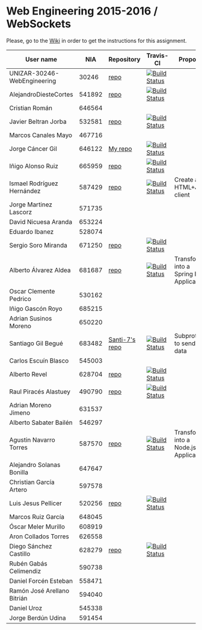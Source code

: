 # Web Engineering 2015-2016 / WebSockets
Please, go to the [Wiki](https://github.com/UNIZAR-30246-WebEngineering/Laboratory-4-WebSockets/wiki) in order to get the instructions for this assignment.


User name | NIA |Repository|Travis-CI|Proposal|Score
----------|-----|----------|---------|--------|-----
UNIZAR-30246-WebEngineering |30246 | [repo](https://github.com/UNIZAR-30246-WebEngineering/Laboratory-4-WebSockets) | [![Build Status](https://travis-ci.org/UNIZAR-30246-WebEngineering/Laboratory-4-WebSocketss.svg?branch=master)](https://travis-ci.org/UNIZAR-30246-WebEngineering/Laboratory-4-WebSockets)
AlejandroDiesteCortes | 541892 | [repo](https://github.com/AlejandroDiesteCortes/Laboratory-4-WebSockets) |[![Build Status](https://travis-ci.org/AlejandroDiesteCortes/Laboratory-4-WebSockets.svg?branch=master)](https://travis-ci.org/AlejandroDiesteCortes/Laboratory-4-WebSockets)
Cristian Román |646564
Javier Beltran Jorba | 532581 | [repo](https://github.com/MrJavo94/Laboratory-4-WebSockets) | [![Build Status](https://travis-ci.org/MrJavo94/Laboratory-4-WebSockets.svg?branch=master)](https://travis-ci.org/MrJavo94/Laboratory-4-WebSockets)
Marcos Canales Mayo | 467716
Jorge Cáncer Gil | 646122 | [My repo](https://github.com/jorcox/Laboratory-4-WebSockets) | [![Build Status](https://travis-ci.org/jorcox/Laboratory-4-WebSockets.svg?branch=master)](https://travis-ci.org/jorcox/Laboratory-4-WebSockets) 
Iñigo Alonso Ruiz | 665959 | [repo](https://github.com/Shathe/Laboratory-4-WebSockets) |[![Build Status](https://travis-ci.org/Shathe/Laboratory-4-WebSockets.svg)](https://travis-ci.org/Shathe/Laboratory-4-WebSockets) 
Ismael Rodríguez Hernández | 587429 | [repo](https://github.com/ismaro3/Laboratory-4-WebSockets) |[![Build Status](https://travis-ci.org/ismaro3/Laboratory-4-WebSockets.svg)](https://travis-ci.org/ismaro3/Laboratory-4-WebSockets) | Create a HTML+JS client
Jorge Martinez Lascorz | 571735
David Nicuesa Aranda | 653224
Eduardo Ibanez | 528074
Sergio Soro Miranda | 671250 | [repo](https://github.com/teruyi/Laboratory-4-WebSockets) |[![Build Status](https://travis-ci.org/teruyi/Laboratory-4-WebSockets.svg)](https://travis-ci.org/teruyi/Laboratory-4-WebSockets)
Alberto Álvarez Aldea | 681687 | [repo](https://github.com/albert17/Laboratory-4-WebSockets) |[![Build Status](https://travis-ci.org/albert17/Laboratory-4-WebSockets.svg)](https://travis-ci.org/albert17/Laboratory-4-WebSockets) | Transform into a Spring Boot Application
Oscar Clemente Pedrico | 530162
Iñigo Gascón Royo | 685215
Adrian Susinos Moreno | 650220
Santiago Gil Begué | 683482 | [Santi-7's repo](https://github.com/Santi-7/Laboratory-4-WebSockets) | [![Build Status](https://travis-ci.org/Santi-7/Laboratory-4-WebSocketss.svg?branch=master)](https://travis-ci.org/Santi-7/Laboratory-4-WebSockets) | Subprotocol to send data
Carlos Escuín Blasco | 545003
Alberto Revel | 628704| [repo](https://github.com/albertorevel/Laboratory-4-WebSockets) |[![Build Status](https://travis-ci.org/albertorevel/Laboratory-4-WebSockets.svg)](https://travis-ci.org/albertorevel/Laboratory-4-WebSockets)
Raul Piracés Alastuey | 490790 | [repo](https://github.com/piraces/Laboratory-4-WebSockets) |[![Build Status](https://travis-ci.org/piraces/Laboratory-4-WebSockets.svg)](https://travis-ci.org/piraces/Laboratory-4-WebSockets)
Adrian Moreno Jimeno | 631537
Alberto Sabater Bailén | 546297
Agustin Navarro Torres | 587570 | [repo](https://github.com/SirBargus/Laboratory-4-WebSockets) |[![Build Status](https://travis-ci.org/SirBargus/Laboratory-4-WebSockets.svg)](https://travis-ci.org/SirBargus/Laboratory-4-WebSockets) | Transform into a Node.js Application
Alejandro Solanas Bonilla | 647647
Christian García Artero | 597578
Luis Jesus Pellicer | 520256 | [repo](https://github.com/luisjesuspellicer/Laboratory-4-WebSockets) |[![Build Status](https://travis-ci.org/luisjesuspellicer/Laboratory-4-WebSockets.svg)](https://travis-ci.org/luisjesuspellicer/Laboratory-4-WebSockets)
Marcos Ruiz García | 648045
Óscar Meler Murillo | 608919
Aron Collados Torres | 626558
Diego Sánchez Castillo | 628279 | [repo](https://github.com/diegozgz92/Laboratory-4-WebSockets.svg) | [![Build Status](https://travis-ci.org/diegozgz92/Laboratory-4-WebSockets.svg?branch=master)](https://travis-ci.org/diegozgz92/Laboratory-4-WebSockets.svg)
Rubén Gabás Celimendiz | 590738
Daniel Forcén Esteban | 558471
Ramón José Arellano Bitrián | 594040
Daniel Uroz | 545338
Jorge Berdún Udina | 591454
